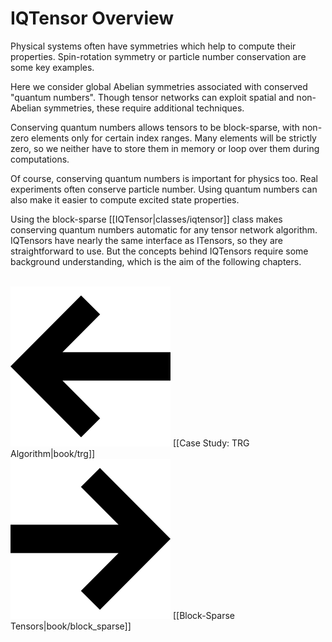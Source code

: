 # IQTensor Overview

Physical systems often have symmetries which help to compute their properties. 
Spin-rotation symmetry or particle number conservation are some key examples.

Here we consider global Abelian symmetries
associated with conserved "quantum numbers". 
Though tensor networks can exploit spatial and non-Abelian symmetries,
these require additional techniques.

Conserving quantum numbers allows tensors to be
block-sparse, with non-zero elements only for certain index ranges.
Many elements will be strictly zero, so we neither have to store them in memory or 
loop over them during computations.

Of course, conserving quantum numbers is important for physics too.
Real experiments often conserve particle number. 
Using quantum numbers can also make it easier to compute excited 
state properties.

Using the block-sparse [[IQTensor|classes/iqtensor]] class makes conserving quantum numbers automatic
for any tensor network algorithm. IQTensors have nearly the same interface as ITensors,
so they are straightforward to use. But the concepts behind IQTensors require some background
understanding, which is the aim of the following chapters.

<br/>
<span style="float:left;"><img src="docs/arrowleft.png" class="icon">
[[Case Study: TRG Algorithm|book/trg]]
</span>
<span style="float:right;"><img src="docs/arrowright.png" class="icon">
[[Block-Sparse Tensors|book/block_sparse]]
</span>
<br/>

